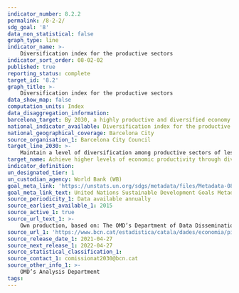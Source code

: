 ```yaml
---
indicator_number: 8.2.2
permalink: /8-2-2/
sdg_goal: '8'
data_non_statistical: false
graph_type: line
indicator_name: >-
    Diversification index for the productive sectors
indicator_sort_order: 08-02-02
published: true
reporting_status: complete
target_id: '8.2'
graph_title: >-
    Diversification index for the productive sectors
data_show_map: false
computation_units: Index
data_disaggregation_information: 
barcelona_target: By 2030, a highly productive and diversified economy 
national_indicator_available: Diversification index for the productive sectors
national_geographical_coverage: Barcelona City
source_organisation_1: Barcelona City Council
target_line_2030: >-
    Maintain a level of diversification among productive sectors of less than 6%
target_name: Achieve higher levels of economic productivity through diversification, technological upgrading and innovation, including a focus on high value-added and labour-intensive sectors
indicator_definition:
un_designated_tier: 1
un_custodian_agency: World Bank (WB)
goal_meta_link: 'https://unstats.un.org/sdgs/metadata/files/Metadata-08-02-01.pdf'
goal_meta_link_text: United Nations Sustainable Development Goals Metadata (pdf 894kB)
source_periodicity_1: Data available annually
source_earliest_available_1: 2015
source_active_1: true
source_url_text_1: >-
    Own production, based on: The OMD’s Department of Data Dissemination on the evolution of the GDP and the quarterly average for the employed population every year
source_url_1: 'https://www.bcn.cat/estadistica/catala/dades/economia/pib/index.htm'
source_release_date_1: 2021-04-27
source_next_release_1: 2022-04-27
source_statistical_classification_1: 
source_contact_1: comissionat2030@bcn.cat
source_other_info_1: >-
    OMD’s Analysis Department
tags:
---
```

